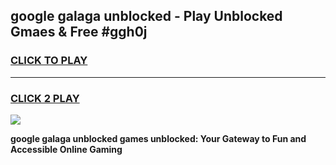 
## google galaga unblocked - Play Unblocked Gmaes & Free #ggh0j
<h3>
<a href="https://news.freeplayer.one?title=google_galaga_unblocked&ref=03M">CLICK TO PLAY</a></h3>
<hr>

<h3>
<a href="https://news.freeplayer.one?title=google_galaga_unblocked&ref=03M">CLICK 2 PLAY</a>
  
</h3>

<a href="https://news.freeplayer.one?title=google_galaga_unblocked&ref=03M"><img src="https://clearcache.store/games.png"></a>


**google galaga unblocked games unblocked: Your Gateway to Fun and Accessible Online Gaming**
